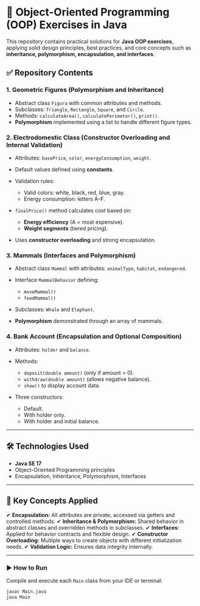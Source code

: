 # 🚀 Object-Oriented Programming (OOP) Exercises in Java

This repository contains practical solutions for **Java OOP exercises**, applying solid design principles, best practices, and core concepts such as **inheritance, polymorphism, encapsulation, and interfaces**.

## ✅ Repository Contents

### 1. **Geometric Figures (Polymorphism and Inheritance)**

* Abstract class `Figura` with common attributes and methods.
* Subclasses: `Triangle`, `Rectangle`, `Square`, and `Circle`.
* Methods: `calculateArea()`, `calculatePerimeter()`, `print()`.
* **Polymorphism** implemented using a list to handle different figure types.

### 2. **Electrodomestic Class (Constructor Overloading and Internal Validation)**

* Attributes: `basePrice`, `color`, `energyConsumption`, `weight`.
* Default values defined using **constants**.
* Validation rules:

  * Valid colors: white, black, red, blue, gray.
  * Energy consumption: letters A–F.
* `finalPrice()` method calculates cost based on:

  * **Energy efficiency** (A = most expensive).
  * **Weight segments** (tiered pricing).
* Uses **constructor overloading** and strong encapsulation.

### 3. **Mammals (Interfaces and Polymorphism)**

* Abstract class `Mammal` with attributes: `animalType`, `habitat`, `endangered`.
* Interface `MammalBehavior` defining:

  * `moveMammal()`
  * `feedMammal()`
* Subclasses: `Whale` and `Elephant`.
* **Polymorphism** demonstrated through an array of mammals.

### 4. **Bank Account (Encapsulation and Optional Composition)**

* Attributes: `holder` and `balance`.
* Methods:

  * `deposit(double amount)` (only if amount > 0).
  * `withdraw(double amount)` (allows negative balance).
  * `show()` to display account data.
* Three constructors:

  * Default.
  * With holder only.
  * With holder and initial balance.

---

## 🛠 Technologies Used

* **Java SE 17**
* Object-Oriented Programming principles
* Encapsulation, Inheritance, Polymorphism, Interfaces

---

## 📌 Key Concepts Applied

✔ **Encapsulation:** All attributes are private, accessed via getters and controlled methods.
✔ **Inheritance & Polymorphism:** Shared behavior in abstract classes and overridden methods in subclasses.
✔ **Interfaces:** Applied for behavior contracts and flexible design.
✔ **Constructor Overloading:** Multiple ways to create objects with different initialization needs.
✔ **Validation Logic:** Ensures data integrity internally.

---

### ▶ How to Run

Compile and execute each `Main` class from your IDE or terminal:

```bash
javac Main.java
java Main
```
